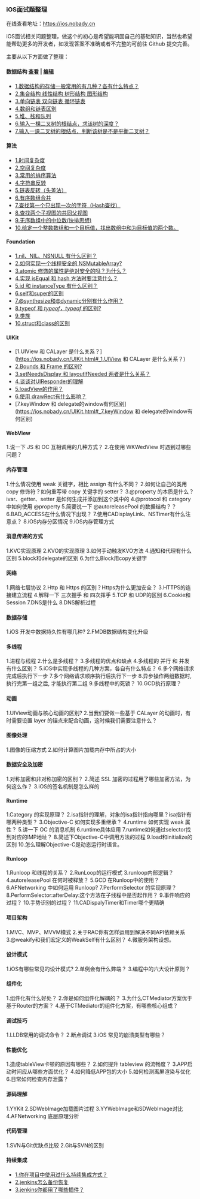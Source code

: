 ### iOS面试题整理

在线查看地址：https://ios.nobady.cn

iOS面试相关问题整理，做这个的初心是希望能巩固自己的基础知识，当然也希望能帮助更多的开发者，如发现答案不准确或者不完整的可前往 Github 提交完善。

主要从以下方面做了整理：

#### 数据结构 [查看](https://ios.nobady.cn/Data-structure.html) | [编辑](https://github.com/icofans/iOS-Interview-Questions/edit/master/docs/Data-structure.md)

- [1.数据结构的存储一般常用的有几种？各有什么特点？](https://ios.nobady.cn/Data-structure.html#_1-%E6%95%B0%E6%8D%AE%E7%BB%93%E6%9E%84%E7%9A%84%E5%AD%98%E5%82%A8%E4%B8%80%E8%88%AC%E5%B8%B8%E7%94%A8%E7%9A%84%E6%9C%89%E5%87%A0%E7%A7%8D%EF%BC%9F%E5%90%84%E6%9C%89%E4%BB%80%E4%B9%88%E7%89%B9%E7%82%B9%EF%BC%9F)
- [2.集合结构 线性结构 树形结构 图形结构](https://ios.nobady.cn/Data-structure.html#_2-%E9%9B%86%E5%90%88%E7%BB%93%E6%9E%84-%E7%BA%BF%E6%80%A7%E7%BB%93%E6%9E%84-%E6%A0%91%E5%BD%A2%E7%BB%93%E6%9E%84-%E5%9B%BE%E5%BD%A2%E7%BB%93%E6%9E%84)
- [3.单向链表 双向链表 循环链表](https://ios.nobady.cn/Data-structure.html#_3-%E5%8D%95%E5%90%91%E9%93%BE%E8%A1%A8-%E5%8F%8C%E5%90%91%E9%93%BE%E8%A1%A8-%E5%BE%AA%E7%8E%AF%E9%93%BE%E8%A1%A8)
- [4.数组和链表区别](https://ios.nobady.cn/Data-structure.html#_4-%E6%95%B0%E7%BB%84%E5%92%8C%E9%93%BE%E8%A1%A8%E5%8C%BA%E5%88%AB)
- [5.堆、栈和队列](https://ios.nobady.cn/Data-structure.html#_5-%E5%A0%86%E3%80%81%E6%A0%88%E5%92%8C%E9%98%9F%E5%88%97)
- [6.输入一棵二叉树的根结点，求该树的深度？](https://ios.nobady.cn/Data-structure.html#_6-%E8%BE%93%E5%85%A5%E4%B8%80%E6%A3%B5%E4%BA%8C%E5%8F%89%E6%A0%91%E7%9A%84%E6%A0%B9%E7%BB%93%E7%82%B9%EF%BC%8C%E6%B1%82%E8%AF%A5%E6%A0%91%E7%9A%84%E6%B7%B1%E5%BA%A6%EF%BC%9F)
- [7.输入一课二叉树的根结点，判断该树是不是平衡二叉树？](https://ios.nobady.cn/Data-structure.html#_7-%E8%BE%93%E5%85%A5%E4%B8%80%E8%AF%BE%E4%BA%8C%E5%8F%89%E6%A0%91%E7%9A%84%E6%A0%B9%E7%BB%93%E7%82%B9%EF%BC%8C%E5%88%A4%E6%96%AD%E8%AF%A5%E6%A0%91%E6%98%AF%E4%B8%8D%E6%98%AF%E5%B9%B3%E8%A1%A1%E4%BA%8C%E5%8F%89%E6%A0%91%EF%BC%9F)

#### 算法

- [1.时间复杂度](https://ios.nobady.cn/Arithmetic.html#_1-%E6%97%B6%E9%97%B4%E5%A4%8D%E6%9D%82%E5%BA%A6)
- [2.空间复杂度](https://ios.nobady.cn/Arithmetic.html#_2-%E7%A9%BA%E9%97%B4%E5%A4%8D%E6%9D%82%E5%BA%A6)
- [3.常用的排序算法](https://ios.nobady.cn/Arithmetic.html#_3-%E5%B8%B8%E7%94%A8%E7%9A%84%E6%8E%92%E5%BA%8F%E7%AE%97%E6%B3%95)
- [4.字符串反转](https://ios.nobady.cn/Arithmetic.html#_4-%E5%AD%97%E7%AC%A6%E4%B8%B2%E5%8F%8D%E8%BD%AC)
- [5.链表反转（头差法）](https://ios.nobady.cn/Arithmetic.html#_5-%E9%93%BE%E8%A1%A8%E5%8F%8D%E8%BD%AC%EF%BC%88%E5%A4%B4%E5%B7%AE%E6%B3%95%EF%BC%89)
- [6.有序数组合并](https://ios.nobady.cn/Arithmetic.html#_6-%E6%9C%89%E5%BA%8F%E6%95%B0%E7%BB%84%E5%90%88%E5%B9%B6)
- [7.查找第一个只出现一次的字符（Hash查找）](https://ios.nobady.cn/Arithmetic.html#_7-%E6%9F%A5%E6%89%BE%E7%AC%AC%E4%B8%80%E4%B8%AA%E5%8F%AA%E5%87%BA%E7%8E%B0%E4%B8%80%E6%AC%A1%E7%9A%84%E5%AD%97%E7%AC%A6%EF%BC%88hash%E6%9F%A5%E6%89%BE%EF%BC%89)
- [8.查找两个子视图的共同父视图](https://ios.nobady.cn/Arithmetic.html#_8-%E6%9F%A5%E6%89%BE%E4%B8%A4%E4%B8%AA%E5%AD%90%E8%A7%86%E5%9B%BE%E7%9A%84%E5%85%B1%E5%90%8C%E7%88%B6%E8%A7%86%E5%9B%BE)
- [9.无序数组中的中位数(快排思想)](https://ios.nobady.cn/Arithmetic.html#_9-%E6%97%A0%E5%BA%8F%E6%95%B0%E7%BB%84%E4%B8%AD%E7%9A%84%E4%B8%AD%E4%BD%8D%E6%95%B0-%E5%BF%AB%E6%8E%92%E6%80%9D%E6%83%B3)
- [10.给定一个整数数组和一个目标值，找出数组中和为目标值的两个数。](https://ios.nobady.cn/Arithmetic.html#_10-%E7%BB%99%E5%AE%9A%E4%B8%80%E4%B8%AA%E6%95%B4%E6%95%B0%E6%95%B0%E7%BB%84%E5%92%8C%E4%B8%80%E4%B8%AA%E7%9B%AE%E6%A0%87%E5%80%BC%EF%BC%8C%E6%89%BE%E5%87%BA%E6%95%B0%E7%BB%84%E4%B8%AD%E5%92%8C%E4%B8%BA%E7%9B%AE%E6%A0%87%E5%80%BC%E7%9A%84%E4%B8%A4%E4%B8%AA%E6%95%B0%E3%80%82)

#### Foundation

- [1.nil、NIL、NSNULL 有什么区别？]()
- [2.如何实现一个线程安全的 NSMutableArray?]()
- [3.atomic 修饰的属性是绝对安全的吗？为什么？]()
- [4.实现 isEqual 和 hash 方法时要注意什么？]()
- [5.id 和 instanceType 有什么区别？]()
- [6.self和super的区别]()
- [7.@synthesize和@dynamic分别有什么作用？]()
- [8.typeof 和 _typeof，typeof_ 的区别?]()
- [9.类族]()
- [10.struct和class的区别]()

#### UIKit

- [1.UIView 和 CALayer 是什么关系？](https://ios.nobady.cn/UIKit.html#_1.UIView 和 CALayer 是什么关系？)
- [2.Bounds 和 Frame 的区别?]()
- [3.setNeedsDisplay 和 layoutIfNeeded 两者是什么关系？]()
- [4.谈谈对UIResponder的理解]()
- [5.loadView的作用？]()
- [6.使用 drawRect有什么影响？]()
- [7.keyWindow 和 delegate的window有何区别](https://ios.nobady.cn/UIKit.html#_7.keyWindow 和 delegate的window有何区别)

#### WebView

1.说一下 JS 和 OC 互相调用的几种方式？
2.在使用 WKWedView 时遇到过哪些问题？

#### 内存管理

1.什么情况使用 weak 关键字，相比 assign 有什么不同？
2.如何让自己的类用 copy 修饰符？如何重写带 copy 关键字的 setter？
3.@property 的本质是什么？ivar、getter、setter 是如何生成并添加到这个类中的
4.@protocol 和 category 中如何使用 @property
5.简要说一下 @autoreleasePool 的数据结构？？
6.BAD_ACCESS在什么情况下出现？
7.使用CADisplayLink、NSTimer有什么注意点？
8.iOS内存分区情况
9.iOS内存管理方式

#### 消息传递的方式

1.KVC实现原理
2.KVO的实现原理
3.如何手动触发KVO方法
4.通知和代理有什么区别
5.block和delegate的区别
6.为什么Block用copy关键字

#### 网络

1.网络七层协议
2.Http 和 Https 的区别？Https为什么更加安全？
3.HTTPS的连接建立流程
4.解释一下 三次握手 和 四次挥手
5.TCP 和 UDP的区别
6.Cookie和Session
7.DNS是什么
8.DNS解析过程

#### 数据存储

1.iOS 开发中数据持久性有哪几种?
2.FMDB数据结构变化升级

#### 多线程

1.进程与线程
2.什么是多线程？
3.多线程的优点和缺点
4.多线程的 并行 和 并发 有什么区别？
5.iOS中实现多线程的几种方案，各自有什么特点？
6.多个网络请求完成后执行下一步
7.多个网络请求顺序执行后执行下一步
8.异步操作两组数据时, 执行完第一组之后, 才能执行第二组
9.多线程中的死锁？
10.GCD执行原理？

#### 动画

1.UIView动画与核心动画的区别?
2.当我们要做一些基于 CALayer 的动画时，有时需要设置 layer 的锚点来配合动画，这时候我们需要注意什么？

#### 图像处理

1.图像的压缩方式
2.如何计算图片加载内存中所占的大小

#### 数据安全及加密

1.对称加密和非对称加密的区别？
2.简述 SSL 加密的过程用了哪些加密方法，为何这么作？
3.iOS的签名机制是怎么样的

#### Runtime

1.Category 的实现原理？
2.isa指针的理解，对象的isa指针指向哪里？isa指针有哪两种类型？
3.Objective-C 如何实现多重继承？
4.runtime 如何实现 weak 属性？
5.讲一下 OC 的消息机制
6.runtime具体应用
7.runtime如何通过selector找到对应的IMP地址？
8.简述下Objective-C中调用方法的过程
9.load和initialize的区别
10.怎么理解Objective-C是动态运行时语言。

#### Runloop

1.Runloop 和线程的关系？
2.RunLoop的运行模式
3.runloop内部逻辑？
4.autoreleasePool 在何时被释放？
5.GCD 在Runloop中的使用？
6.AFNetworking 中如何运用 Runloop?
7.PerformSelector 的实现原理？
8.PerformSelector:afterDelay:这个方法在子线程中是否起作用？
9.事件响应的过程？
10.手势识别的过程？
11.CADispalyTimer和Timer哪个更精确

#### 项目架构

1.MVC、MVP、MVVM模式
2.关于RAC你有怎样运用到解决不同API依赖关系
3.@weakify和我们宏定义的WeakSelf有什么区别？
4.微服务架构设想。

#### 设计模式

1.iOS有哪些常见的设计模式?
2.单例会有什么弊端？
3.编程中的六大设计原则？

#### 组件化

1.组件化有什么好处？
2.你是如何组件化解耦的？
3.为什么CTMediator方案优于基于Router的方案？
4.基于CTMediator的组件化方案，有哪些核心组成？

#### 调试技巧

1.LLDB常用的调试命令？
2.断点调试
3.iOS 常见的崩溃类型有哪些？

#### 性能优化

1.造成tableView卡顿的原因有哪些？
2.如何提升 tableview 的流畅度？
3.APP启动时间应从哪些方面优化？
4.如何降低APP包的大小
5.如何检测离屏渲染与优化
6.日常如何检查内存泄露？

#### 源码理解

1.YYKit
2.SDWebImage加载图片过程
3.YYWebImage和SDWebImage对比
4.AFNetworking 底层原理分析

#### 代码管理

1.SVN与Git优缺点比较
2.Git与SVN的区别

#### 持续集成

- [1.你在项目中使用过什么持续集成方式？](https://ios.nobady.cn/Continuous-integration.html#_1.你在项目中使用过什么持续集成方式？)
- [2.jenkins怎么备份恢复](https://ios.nobady.cn/Continuous-integration.html#_2.jenkins怎么备份恢复)
- [3.jenkins你都用了哪些插件？](https://ios.nobady.cn/Continuous-integration.html#_3.jenkins你都用了哪些插件？)

